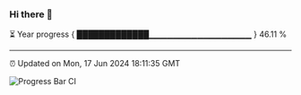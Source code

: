 ### Hi there 👋

⏳ Year progress { █████████████▁▁▁▁▁▁▁▁▁▁▁▁▁▁▁▁▁ } 46.11 %

---

⏰ Updated on Mon, 17 Jun 2024 18:11:35 GMT

![Progress Bar CI](https://github.com/Shyam-Makwana/GitHub-Actions-Demo/workflows/Progress%20Bar%20CI/badge.svg)
